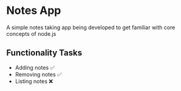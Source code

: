 # Notes App
A simple notes taking app being developed to get familiar with core concepts of node.js

## Functionality Tasks
- Adding notes ✅
- Removing notes ✅
- Listing notes ❌